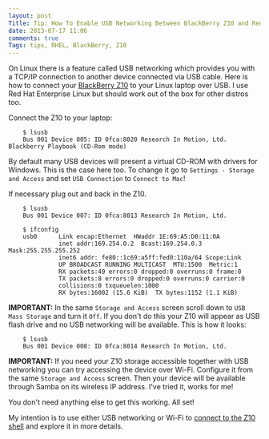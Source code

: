 ```yaml
---
layout: post
Title: Tip: How To Enable USB Networking Between BlackBerry Z10 and Red Hat Enterprise Linux 6
date: 2013-07-17 11:06
comments: true
Tags: tips, RHEL, BlackBerry, Z10
---
```


On Linux there is a feature called USB networking which provides you with a 
TCP/IP connection to another device connected via USB cable. Here is how to
connect your [BlackBerry Z10](http://amzn.to/12y4ewJ)
to your Linux laptop over USB. I use Red Hat Enterprise Linux but should work
out of the box for other distros too.

Connect the Z10 to your laptop:

        $ lsusb
        Bus 001 Device 005: ID 0fca:8020 Research In Motion, Ltd. Blackberry Playbook (CD-Rom mode)

By default many USB devices will present a virtual CD-ROM with drivers for Windows.
This is the case here too. To change it go to `Settings - Storage and Access` and
set `USB Connection` to `Connect to Mac`!

If necessary plug out and back in the Z10. 

        $ lsusb
        Bus 001 Device 007: ID 0fca:8013 Research In Motion, Ltd.
    
        $ ifconfig
        usb0      Link encap:Ethernet  HWaddr 1E:69:A5:D0:11:0A  
                  inet addr:169.254.0.2  Bcast:169.254.0.3  Mask:255.255.255.252
                  inet6 addr: fe80::1c69:a5ff:fed0:110a/64 Scope:Link
                  UP BROADCAST RUNNING MULTICAST  MTU:1500  Metric:1
                  RX packets:49 errors:0 dropped:0 overruns:0 frame:0
                  TX packets:8 errors:0 dropped:0 overruns:0 carrier:0
                  collisions:0 txqueuelen:1000 
                  RX bytes:16002 (15.6 KiB)  TX bytes:1152 (1.1 KiB)



**IMPORTANT:** In the same `Storage and Access` screen scroll down to
`USB Mass Storage` and turn it `Off`. If you don't do this your Z10 will appear
as USB flash drive and no USB networking will be available. This is how it looks:


        $ lsusb
        Bus 001 Device 008: ID 0fca:8014 Research In Motion, Ltd. 


**IMPORTANT:** If you need your Z10 storage accessible together with USB networking
you can try accessing the device over Wi-Fi.
Configure it from the same `Storage and Access` screen. Then your device will be
available through Samba on its wireless IP address. I've tried it, works for me!


You don't need anything else to get this working. All set!

My intention is to use either USB networking or Wi-Fi to
[connect to the Z10 shell](http://supportforums.blackberry.com/t5/Testing-and-Deployment/How-to-use-blackberry-connect-to-Enable-SSH-Access/ta-p/1515447)
and explore it in more details.
